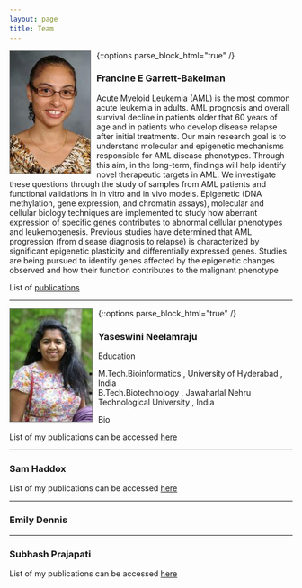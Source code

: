 ```yaml
---
layout: page
title: Team
---
```


<div style="float:left; text-align:center; margin-right:10px;">
<img src="images/FGB.png" style="border: 1px solid #777777">
</div>
{::options parse_block_html="true" /}

### Francine E Garrett-Bakelman

Acute Myeloid Leukemia (AML) is the most common acute leukemia in adults. AML prognosis and overall survival decline in patients older that 60 years of age and in patients who develop disease relapse after initial treatments. Our main research goal is to understand molecular and epigenetic mechanisms responsible for AML disease phenotypes. Through this aim, in the long-term, findings will help identify novel therapeutic targets in AML. We investigate these questions through the study of samples from AML patients and functional validations in in vitro and in vivo models. Epigenetic (DNA methylation, gene expression, and chromatin assays), molecular and cellular biology techniques are implemented to study how aberrant expression of specific genes contributes to abnormal cellular phenotypes and leukemogenesis. Previous studies have determined that AML progression (from disease diagnosis to relapse) is characterized by significant epigenetic plasticity and differentially expressed genes. Studies are being pursued to identify genes affected by the epigenetic changes observed and how their function contributes to the malignant phenotype

List of [publications][FGB_pubmed]

----

<div style="float:left; text-align:center; margin-right:10px;">
<img src="images/YN.jpg" style="border: 1px solid #777777">
</div>
{::options parse_block_html="true" /}

### Yaseswini Neelamraju

Education

- M.Tech.Bioinformatics , University of Hyderabad , India
- B.Tech.Biotechnology , Jawaharlal Nehru Technological University , India

Bio

List of my publications can be accessed [here][YN_pubmed]

----

### Sam Haddox


List of my publications can be accessed [here][SH_pubmed]

----

### Emily Dennis

----

### Subhash Prajapati

List of my publications can be accessed [here][SP_pubmed]


<!-- Pubmed Links in alphabetical order -->
[FGB_pubmed]: https://www.ncbi.nlm.nih.gov/sites/myncbi/francine.garrett-bakelman.1/bibliography/43682539/public/?sort=date&direction=ascending
[SH_pubmed]: https://www.ncbi.nlm.nih.gov/pubmed/?term=haddox%2C+sam
[SP_pubmed]: https://www.ncbi.nlm.nih.gov/pubmed/?term=prajapati%2C+subhash
[YN_pubmed]: https://www.ncbi.nlm.nih.gov/pubmed/?term=neelamraju%2C+yaseswini



